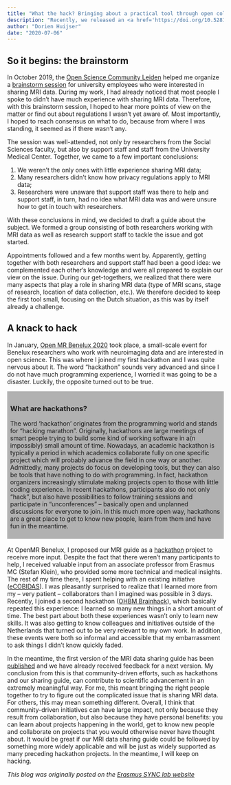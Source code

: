 ```yaml
---
title: "What the hack? Bringing about a practical tool through open collaboration"
description: "Recently, we released an <a href='https://doi.org/10.5281/zenodo.3822289' target='_blank'>MRI data sharing guide</a> for Dutch researchers. This is a tool for researchers who want to share brain MRI data but do not know where to start. Such a practical tool is an output form that we as researchers are not very much used to. Creating this guide was therefore a very different process compared to regular research. Specifically, it involved a lot less planning, first-time hackathon experiences and many teachable moments."
author: "Dorien Huijser"
date: "2020-07-06"
---
```


## So it begins: the brainstorm

In October 2019, the <a href="https://www.universiteitleiden.nl/open-science-community-leiden" target="_blank">Open Science Community Leiden</a> helped me organize a <a href="https://www.universiteitleiden.nl/open-science-community-leiden/news/oscl" target="_blank">brainstorm session</a> for university employees who were interested in sharing MRI data. During my work, I had already noticed that most people I spoke to didn’t have much experience with sharing MRI data. Therefore, with this brainstorm session, I hoped to hear more points of view on the matter or find out about regulations I wasn’t yet aware of. Most importantly, I hoped to reach consensus on what to do, because from where I was standing, it seemed as if there wasn’t any.

The session was well-attended, not only by researchers from the Social Sciences faculty, but also by support staff and staff from the University Medical Center. Together, we came to a few important conclusions:

1. We weren’t the only ones with little experience sharing MRI data;
2. Many researchers didn’t know how privacy regulations apply to MRI data;
3. Researchers were unaware that support staff was there to help and support staff, in turn, had no idea what MRI data was and were unsure how to get in touch with researchers.

With these conclusions in mind, we decided to draft a guide about the subject. We formed a group consisting of both researchers working with MRI data as well as research support staff to tackle the issue and got started.

Appointments followed and a few months went by. Apparently, getting together with both researchers and support staff had been a good idea: we complemented each other’s knowledge and were all prepared to explain our view on the issue. During our get-togethers, we realized that there were many aspects that play a role in sharing MRI data (type of MRI scans, stage of research, location of data collection, etc.). We therefore decided to keep the first tool small, focusing on the Dutch situation, as this was by itself already a challenge.

## A knack to hack

In January, <a href="https://openmrbenelux.github.io/2020/page-openmrb-2020/" target="_blank">Open MR Benelux 2020</a> took place, a small-scale event for Benelux researchers who work with neuroimaging data and are interested in open science. This was where I joined my first hackathon and I was quite nervous about it. The word “hackathon” sounds very advanced and since I do not have much programming experience, I worried it was going to be a disaster. Luckily, the opposite turned out to be true.

<div style="background-color:#B1B1B1;padding:7px;">
<h3>What are hackathons?</h3>
<p>The word ‘hackathon’ originates from the programming world and stands for “hacking marathon”. Originally, hackathons are large meetings of smart people trying to build some kind of working software in a(n impossibly) small amount of time. Nowadays, an academic hackathon is typically a period in which academics collaborate fully on one specific project which will probably advance the field in one way or another. Admittedly, many projects do focus on developing tools, but they can also be tools that have nothing to do with programming. In fact, hackathon organizers increasingly stimulate making projects open to those with little coding experience. In recent hackathons, participants also do not only “hack”, but also have possibilities to follow training sessions and participate in “unconferences” – basically open and unplanned discussions for everyone to join. In this much more open way, hackathons are a great place to get to know new people, learn from them and have fun in the meantime.</p></div>
<br>
At OpenMR Benelux, I proposed our MRI guide as a <a href="https://github.com/OpenMRBenelux/openmrb2020-hackathon/issues/4" target="_blank">hackathon</a> project to receive more input. Despite the fact that there weren’t many participants to help, I received valuable input from an associate professor from Erasmus MC (Stefan Klein), who provided some more technical and medical insights. The rest of my time there, I spent helping with an existing initiative (<a href="https://ohbm.github.io/cobidas/" target="_blank">eCOBIDAS</a>). I was pleasantly surprised to realize that I learned more from my – very patient – collaborators than I imagined was possible in 3 days. Recently, I joined a second hackathon (<a href="https://ohbm.github.io/hackathon2020/" target="_blank">OHBM Brainhack</a>), which basically repeated this experience: I learned so many new things in a short amount of time. The best part about both these experiences wasn’t only to learn new skills. It was also getting to know colleagues and initiatives outside of the Netherlands that turned out to be very relevant to my own work. In addition, these events were both so informal and accessible that my embarrassment to ask things I didn’t know quickly faded.

In the meantime, the first version of the MRI data sharing guide has been <a href="https://doi.org/10.5281/zenodo.3822289" target="_blank">published</a> and we have already received feedback for a next version. My conclusion from this is that community-driven efforts, such as hackathons and our sharing guide, can contribute to scientific advancement in an extremely meaningful way. For me, this meant bringing the right people together to try to figure out the complicated issue that is sharing MRI data. For others, this may mean something different. Overall, I think that community-driven initiatives can have large impact, not only because they result from collaboration, but also because they have personal benefits: you can learn about projects happening in the world, get to know new people and collaborate on projects that you would otherwise never have thought about. It would be great if our MRI data sharing guide could be followed by something more widely applicable and will be just as widely supported as many preceding hackathon projects. In the meantime, I will keep on hacking.

<i>This blog was originally posted on the <a href="https://erasmus-synclab.nl/what-the-hack-bringing-about-a-practical-tool-through-open-collaboration/" target="_blank">Erasmus SYNC lab website</a></i>
